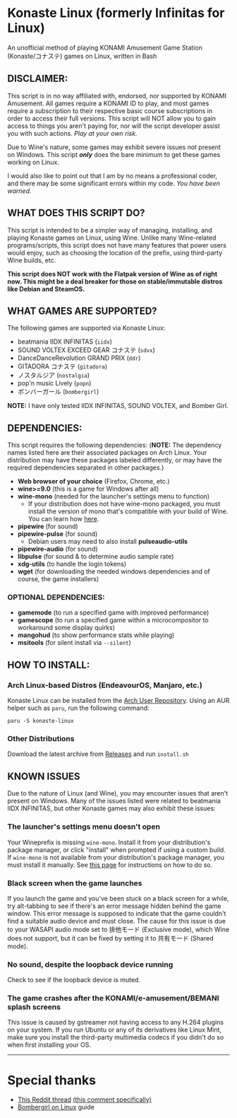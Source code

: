 # Konaste Linux (formerly Infinitas for Linux)
An unofficial method of playing KONAMI Amusement Game Station (Konaste/コナステ) games on Linux, written in Bash

## DISCLAIMER:

This script is in no way affiliated with, endorsed, nor supported by KONAMI Amusement. All games require a KONAMI ID to play, and most games require a subscription to their respective basic course subscriptions in order to access their full versions. This script will NOT allow you to gain access to things you aren't paying for, nor will the script developer assist you with such actions. *Play at your own risk.*

Due to Wine's nature, some games may exhibit severe issues not present on Windows. This script ***only*** does the bare minimum to get these games working on Linux.

I would also like to point out that I am by no means a professional coder, and there may be some significant errors within my code. *You have been warned.*

## WHAT DOES THIS SCRIPT DO?

This script is intended to be a simpler way of managing, installing, and playing Konaste games on Linux, using Wine. Unlike many Wine-related programs/scripts, this script does not have many features that power users would enjoy, such as choosing the location of the prefix, using third-party Wine builds, etc.

**This script does NOT work with the Flatpak version of Wine as of right now. This might be a deal breaker for those on stable/immutable distros like Debian and SteamOS.**

## WHAT GAMES ARE SUPPORTED?

The following games are supported via Konaste Linux:

* beatmania IIDX INFINITAS (`iidx`)
* SOUND VOLTEX EXCEED GEAR コナステ (`sdvx`)
* DanceDanceRevolution GRAND PRIX (`ddr`)
* GITADORA コナステ (`gitadora`)
* ノスタルジア (`nostalgia`)
* pop'n music Lively (`popn`)
* ボンバーガール (`bombergirl`)

**NOTE:** I have only tested IIDX INFINITAS, SOUND VOLTEX, and Bomber Girl.

## DEPENDENCIES:

This script requires the following dependencies: (**NOTE:** The dependency names listed here are their associated packages on Arch Linux. Your distribution may have these packages labeled differently, or may have the required dependencies separated in other packages.)

* **Web browser of your choice** (Firefox, Chrome, etc.)
* **wine>=9.0** (this is a game for Windows after all)
* **wine-mono** (needed for the launcher's settings menu to function)
  * If your distribution does not have wine-mono packaged, you must install the version of mono that's compatible with your build of Wine. You can learn how [here](https://gitlab.winehq.org/wine/wine/-/wikis/Wine-Mono).
* **pipewire** (for sound)
* **pipewire-pulse** (for sound)
  * Debian users may need to also install **pulseaudio-utils**
* **pipewire-audio** (for sound)
* **libpulse** (for sound & to determine audio sample rate)
* **xdg-utils** (to handle the login tokens)
* **wget** (for downloading the needed windows dependencies and of course, the game installers)

### OPTIONAL DEPENDENCIES:

* **gamemode** (to run a specified game with improved performance)
* **gamescope** (to run a specified game within a microcompositor to workaround some display quirks)
* **mangohud** (to show performance stats while playing)
* **msitools** (for silent install via `--silent`)

## HOW TO INSTALL:
### Arch Linux-based Distros (EndeavourOS, Manjaro, etc.)

Konaste Linux can be installed from the [Arch User Repository](https://aur.archlinux.org/packages/konaste-linux). Using an AUR helper such as `paru`, run the following command:
```
paru -S konaste-linux
```
### Other Distributions
Download the latest archive from [Releases](https://github.com/mizztgc/konaste-linux/releases) and run `install.sh`

## KNOWN ISSUES
Due to the nature of Linux (and Wine), you may encounter issues that aren't present on Windows. Many of the issues listed were related to beatmania IIDX INFINITAS, but other Konaste games may also exhibit these issues:

### The launcher's settings menu doesn't open
Your Wineprefix is missing `wine-mono`. Install it from your distribution's package manager, or click "install" when prompted if using a custom build. If `wine-mono` is not available from your distribution's package manager, you must install it manually. See [this page](https://gitlab.winehq.org/wine/wine/-/wikis/Wine-Mono) for instructions on how to do so.

### Black screen when the game launches
If you launch the game and you've been stuck on a black screen for a while, try alt-tabbing to see if there's an error message hidden behind the game window. This error message is supposed to indicate that the game couldn't find a suitable audio device and must close. The cause for this issue is due to your WASAPI audio mode set to 排他モード (Exclusive mode), which Wine does not support, but it can be fixed by setting it to 共有モード (Shared mode).

### No sound, despite the loopback device running
Check to see if the loopback device is muted.

### The game crashes after the KONAMI/e-amusement/BEMANI splash screens
This issue is caused by gstreamer not having access to any H.264 plugins on your system. If you run Ubuntu or any of its derivatives like Linux Mint, make sure you install the third-party multimedia codecs if you didn't do so when first installing your OS.

***
# Special thanks
* [This Reddit thread](https://www.reddit.com/r/bemani/comments/yardc2/anyone_run_their_konasute_infinitas_sdvx_etc/) [(this comment specifically)](https://www.reddit.com/r/bemani/comments/yardc2/comment/ke5z7mi/)
* [Bombergirl on Linux](https://rentry.org/bombergirl-linux) guide
